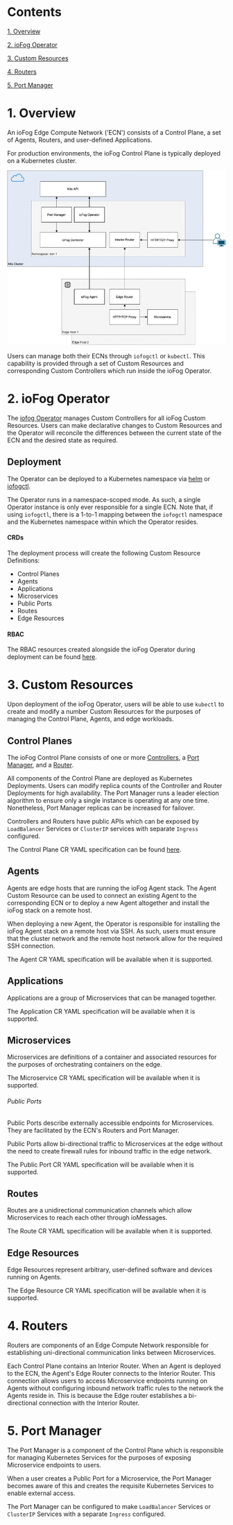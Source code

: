 
# Contents

[1. Overview](#1-overview)

[2. ioFog Operator](#2-iofog-operator)

[3. Custom Resources](#3-custom-resources)

[4. Routers](#4-routers)

[5. Port Manager](#5-port-manager)

# 1. Overview

An ioFog Edge Compute Network ('ECN') consists of a Control Plane, a set of Agents, Routers, and user-defined Applications.

For production environments, the ioFog Control Plane is typically deployed on a Kubernetes cluster.

![](https://github.com/eclipse-iofog/documentation/blob/master/architecture/k8s/assets/overview.png?raw=true)

Users can manage both their ECNs through `iofogctl` or `kubectl`. This capability is provided through a set of Custom Resources and corresponding Custom Controllers which run inside the ioFog Operator.

# 2. ioFog Operator

The [iofog Operator](https://github.com/eclipse-iofog/iofog-operator) manages Custom Controllers for all ioFog Custom Resources. Users can make declarative changes to Custom Resources and the Operator will reconcile the differences between the current state of the ECN and the desired state as required.

## Deployment

The Operator can be deployed to a Kubernetes namespace via [helm](https://iofog.org/docs/2/platform-deployment/kubernetes-helm.html) or [iofogctl](https://iofog.org/docs/2/platform-deployment/kubernetes-iofogctl.html).

The Operator runs in a namespace-scoped mode. As such, a single Operator instance is only ever responsible for a single ECN. Note that, if using `iofogctl`, there is a 1-to-1 mapping between the `iofogctl` namespace and the Kubernetes namespace within which the Operator resides.

#### CRDs

The deployment process will create the following Custom Resource Definitions:

* Control Planes
* Agents
* Applications
* Microservices
* Public Ports
* Routes
* Edge Resources

#### RBAC

The RBAC resources created alongside the ioFog Operator during deployment can be found [here](https://github.com/eclipse-iofog/iofog-operator/tree/develop/config).

# 3. Custom Resources

Upon deployment of the ioFog Operator, users will be able to use `kubectl` to create and modify a number Custom Resources for the purposes of managing the Control Plane, Agents, and edge workloads.

## Control Planes

The ioFog Control Plane consists of one or more [Controllers](https://github.com/eclipse-iofog/controller), a [Port Manager](https://github.com/eclipse-iofog/port-manager), and a [Router](https://github.com/eclipse-iofog/router).

All components of the Control Plane are deployed as Kubernetes Deployments. Users can modify replica counts of the Controller and Router Deployments for high availability. The Port Manager runs a leader election algorithm to ensure only a single instance is operating at any one time. Nonetheless, Port Manager replicas can be increased for failover.

Controllers and Routers have public APIs which can be exposed by `LoadBalancer` Services or `ClusterIP` services with separate `Ingress` configured.

The Control Plane CR YAML specification can be found [here](https://github.com/eclipse-iofog/iofog-operator/blob/develop/config/cr/controlplane.yaml).

## Agents

Agents are edge hosts that are running the ioFog Agent stack. The Agent Custom Resource can be used to connect an existing Agent to the corresponding ECN or to deploy a new Agent altogether and install the ioFog stack on a remote host.

When deploying a new Agent, the Operator is responsible for installing the ioFog Agent stack on a remote host via SSH. As such, users must ensure that the cluster network and the remote host network allow for the required SSH connection.

The Agent CR YAML specification will be available when it is supported.

## Applications

Applications are a group of Microservices that can be managed together.

The Application CR YAML specification will be available when it is supported.

## Microservices

Microservices are definitions of a container and associated resources for the purposes of orchestrating containers on the edge.

The Microservice CR YAML specification will be available when it is supported.

###### Public Ports

Public Ports describe externally accessible endpoints for Microservices. They are facilitated by the ECN's Routers and Port Manager.

Public Ports allow bi-directional traffic to Microservices at the edge without the need to create firewall rules for inbound traffic in the edge network.

The Public Port CR YAML specification will be available when it is supported.

## Routes

Routes are a unidirectional communication channels which allow Microservices to reach each other through ioMessages.

The Route CR YAML specification will be available when it is supported.

## Edge Resources

Edge Resources represent arbitrary, user-defined software and devices running on Agents.

The Edge Resource CR YAML specification will be available when it is supported.

# 4. Routers

Routers are components of an Edge Compute Network responsible for establishing uni-directional communication links between Microservices.

Each Control Plane contains an Interior Router. When an Agent is deployed to the ECN, the Agent's Edge Router connects to the Interior Router. This connection allows users to access Microservice endpoints running on Agents without configuring inbound network traffic rules to the network the Agents reside in. This is because the Edge router establishes a bi-directional connection with the Interior Router.

# 5. Port Manager

The Port Manager is a component of the Control Plane which is responsible for managing Kubernetes Services for the purposes of exposing Microservice endpoints to users.

When a user creates a Public Port for a Microservice, the Port Manager becomes aware of this and creates the requisite Kubernetes Services to enable external access.

The Port Manager can be configured to make `LoadBalancer` Services or `ClusterIP` Services with a separate `Ingress` configured.
